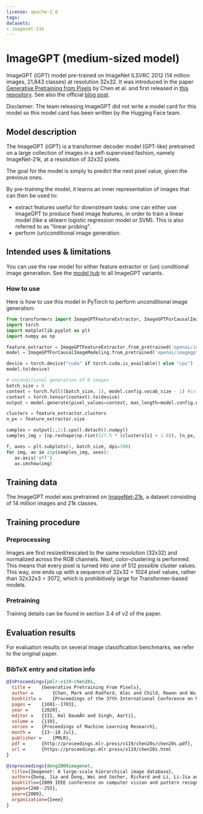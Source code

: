 ```yaml
---
license: apache-2.0
tags:
datasets:
- imagenet-21k
---
```


# ImageGPT (medium-sized model) 

ImageGPT (iGPT) model pre-trained on ImageNet ILSVRC 2012 (14 million images, 21,843 classes) at resolution 32x32. It was introduced in the paper [Generative Pretraining from Pixels](https://cdn.openai.com/papers/Generative_Pretraining_from_Pixels_V2.pdf) by Chen et al. and first released in [this repository](https://github.com/openai/image-gpt). See also the official [blog post](https://openai.com/blog/image-gpt/).

Disclaimer: The team releasing ImageGPT did not write a model card for this model so this model card has been written by the Hugging Face team.

## Model description

The ImageGPT (iGPT) is a transformer decoder model (GPT-like) pretrained on a large collection of images in a self-supervised fashion, namely ImageNet-21k, at a resolution of 32x32 pixels. 

The goal for the model is simply to predict the next pixel value, given the previous ones.

By pre-training the model, it learns an inner representation of images that can then be used to:
- extract features useful for downstream tasks: one can either use ImageGPT to produce fixed image features, in order to train a linear model (like a sklearn logistic regression model or SVM). This is also referred to as "linear probing".
- perform (un)conditional image generation. 

## Intended uses & limitations

You can use the raw model for either feature extractor or (un) conditional image generation. See the [model hub](https://huggingface.co/models?search=openai/imagegpt) to all ImageGPT variants.

### How to use

Here is how to use this model in PyTorch to perform unconditional image generation:

```python
from transformers import ImageGPTFeatureExtractor, ImageGPTForCausalImageModeling
import torch
import matplotlib.pyplot as plt
import numpy as np

feature_extractor = ImageGPTFeatureExtractor.from_pretrained('openai/imagegpt-medium')
model = ImageGPTForCausalImageModeling.from_pretrained('openai/imagegpt-medium')

device = torch.device("cuda" if torch.cuda.is_available() else "cpu")
model.to(device)

# unconditional generation of 8 images
batch_size = 8
context = torch.full((batch_size, 1), model.config.vocab_size - 1) #initialize with SOS token
context = torch.tensor(context).to(device)
output = model.generate(pixel_values=context, max_length=model.config.n_positions + 1, temperature=1.0, do_sample=True, top_k=40)

clusters = feature_extractor.clusters
n_px = feature_extractor.size

samples = output[:,1:].cpu().detach().numpy()
samples_img = [np.reshape(np.rint(127.5 * (clusters[s] + 1.0)), [n_px, n_px, 3]).astype(np.uint8) for s in samples] # convert color cluster tokens back to pixels

f, axes = plt.subplots(1, batch_size, dpi=300)
for img, ax in zip(samples_img, axes):
   ax.axis('off')
   ax.imshow(img)
```

## Training data

The ImageGPT model was pretrained on [ImageNet-21k](http://www.image-net.org/), a dataset consisting of 14 million images and 21k classes. 

## Training procedure

### Preprocessing

Images are first resized/rescaled to the same resolution (32x32) and normalized across the RGB channels. Next, color-clustering is performed. This means that every pixel is turned into one of 512 possible cluster values. This way, one ends up with a sequence of 32x32 = 1024 pixel values, rather than 32x32x3 = 3072, which is prohibitively large for Transformer-based models. 

### Pretraining

Training details can be found in section 3.4 of v2 of the paper.

## Evaluation results

For evaluation results on several image classification benchmarks, we refer to the original paper.

### BibTeX entry and citation info

```bibtex
@InProceedings{pmlr-v119-chen20s,
  title = 	 {Generative Pretraining From Pixels},
  author =       {Chen, Mark and Radford, Alec and Child, Rewon and Wu, Jeffrey and Jun, Heewoo and Luan, David and Sutskever, Ilya},
  booktitle = 	 {Proceedings of the 37th International Conference on Machine Learning},
  pages = 	 {1691--1703},
  year = 	 {2020},
  editor = 	 {III, Hal DaumÃ© and Singh, Aarti},
  volume = 	 {119},
  series = 	 {Proceedings of Machine Learning Research},
  month = 	 {13--18 Jul},
  publisher =    {PMLR},
  pdf = 	 {http://proceedings.mlr.press/v119/chen20s/chen20s.pdf},
  url = 	 {https://proceedings.mlr.press/v119/chen20s.html
}
```

```bibtex
@inproceedings{deng2009imagenet,
  title={Imagenet: A large-scale hierarchical image database},
  author={Deng, Jia and Dong, Wei and Socher, Richard and Li, Li-Jia and Li, Kai and Fei-Fei, Li},
  booktitle={2009 IEEE conference on computer vision and pattern recognition},
  pages={248--255},
  year={2009},
  organization={Ieee}
}
```